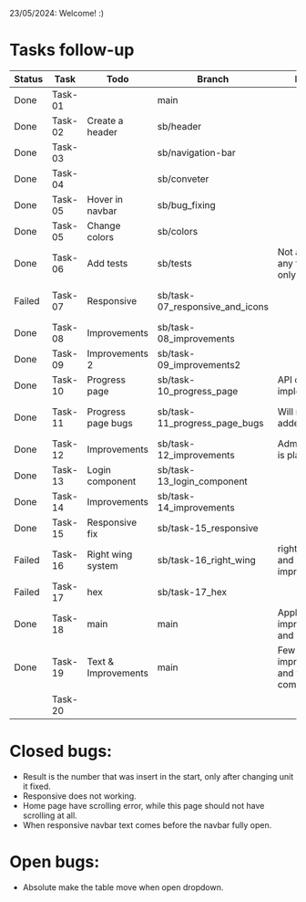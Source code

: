 23/05/2024: Welcome! :)

# Tasks follow-up
| **Status** | **Task** | **Todo**            | **Branch**                      | **Notes**                            | **Issues**             |
|------------|----------|---------------------|---------------------------------|--------------------------------------|------------------------|
| Done       | Task-01  |                     | main                            |                                      |                        |
| Done       | Task-02  | Create a header     | sb/header                       |                                      |                        |
| Done       | Task-03  |                     | sb/navigation-bar               |                                      |                        |
| Done       | Task-04  |                     | sb/conveter                     |                                      |                        |
| Done       | Task-05  | Hover in navbar     | sb/bug_fixing                    |                                      |                        |
| Done       | Task-05  | Change colors       | sb/colors                       |                                      |                        |
| Done       | Task-06  | Add tests           | sb/tests                        | Not added any tests yet, only env    |                        |
| Failed     | Task-07  | Responsive          | sb/task-07_responsive_and_icons |                                      | Could not make it work |
| Done       | Task-08  | Improvements        | sb/task-08_improvements         |                                      |                        |
| Done       | Task-09  | Improvements 2      | sb/task-09_improvements2        |                                      |                        |
| Done       | Task-10  | Progress page       | sb/task-10_progress_page        | API call not implemented             |                        |
| Done       | Task-11  | Progress page bugs  | sb/task-11_progress_page_bugs   | Will not be added..                  | addMonth not protected |
| Done       | Task-12  | Improvements        | sb/task-12_improvements         | Admin button is placeholder          |                        |
| Done       | Task-13  | Login component     | sb/task-13_login_component      |                                      |                        |
| Done       | Task-14  | Improvements        | sb/task-14_improvements         |                                      |                        |
| Done       | Task-15  | Responsive fix       | sb/task-15_responsive           |                                      | Have a bug             |
| Failed     | Task-16  | Right wing system   | sb/task-16_right_wing           | right wing, and improvements         |                        |
| Failed     | Task-17  | hex                 | sb/task-17_hex                  |                                      |                        |
| Done       | Task-18  | main                | main                            | Application improvement and bug fixes |                        |
| Done       | Task-19  | Text & Improvements | main                            | Few improvements and text component  |                        |
|            | Task-20  |                     |                                 |                                      |                        |

# Closed bugs:
- Result is the number that was insert in the start, only after changing unit it fixed.
- Responsive does not working.
- Home page have scrolling error, while this page should not have scrolling at all.
- When responsive navbar text comes before the navbar fully open.

# Open bugs:
- Absolute make the table move when open dropdown.